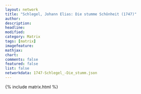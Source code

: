 ```yaml
---
layout: network
title: "Schlegel, Johann Elias: Die stumme Schönheit (1747)"
author:
description:
headline:
modified:
category: Matrix
tags: [matrix]
imagefeature: 
mathjax: 
chart: 
comments: false
featured: false
list: false
networkdata: 1747-Schlegel_-Die_stumm.json
---
```

{% include matrix.html %}
